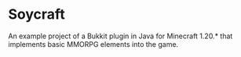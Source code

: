 # Soycraft
An example project of a Bukkit plugin in Java for Minecraft 1.20.* that implements basic MMORPG elements into the game.
